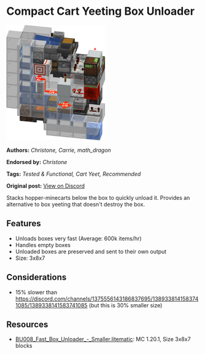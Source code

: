 # Compact Cart Yeeting Box Unloader
<img alt="image.png" src="images/image.png?raw=1" height="300px">

**Authors:** *Christone, Carrie, math_dragon*

**Endorsed by:** *Christone*

**Tags:** *Tested & Functional, Cart Yeet, Recommended*

**Original post:** [View on Discord](https://discord.com/channels/1375556143186837695/1389355709119856772)

Stacks hopper-minecarts below the box to quickly unload it. Provides an alternative to box yeeting that doesn't destroy the box.

## Features
- Unloads boxes very fast (Average: 600k items/hr)
- Handles empty boxes
- Unloaded boxes are preserved and sent to their own output
- Size: 3x8x7

## Considerations
- 15% slower than https://discord.com/channels/1375556143186837695/1389338141583741085/1389338141583741085 (but this is 30% smaller size)

## Resources
- [BU008_Fast_Box_Unloader_-_Smaller.litematic](attachments/BU008_Fast_Box_Unloader_-_Smaller.litematic): MC 1.20.1, Size 3x8x7 blocks

